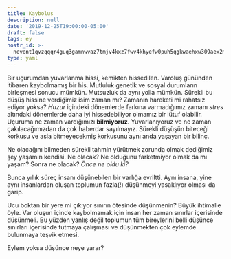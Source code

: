 ```yaml
---
title: Kaybolus
description: null
date: '2019-12-25T19:00:00-05:00'
draft: false
tags: ey
nostr_id: >-
  nevent1qvzqqqr4guq3gamnwvaz7tmjv4kxz7fwv4khyefw0puh5qgkwaehxw309aex2mrp0yhxummnw3ezucnpdejqz9rhwden5te0wfjkccte9ejxzmt4wvhxjmcprpmhxue69uhhyetvv9ujuumwdae8gtnnda3kjctvqyxhwumn8ghj7mn0wvhxcmmvqyt8wumn8ghj7un9d3shjtnswf5k6ctv9ehx2aqppamhxue69uhkummnw3ezumt0d5q3vamnwvaz7tmjv4kxz7fwdehhxtnnda3kjctvqyd8wumn8ghj7ctjw35kxmr9wvhxcctev4erxtnwv4mhxqg7waehxw309akkcuewv94kgetwd9azuetyw5h8gu30dehhxarjqqsxk002pwtugayr3q3hx7d5vr6757vaf8dc2rcqsgxgw43w8flh2esazeadv
type: yaml
---
```



Bir uçurumdan yuvarlanma hissi, kemikten hissedilen. Varoluş gününden itibaren kaybolmamış bir his.
Mutluluk genetik ve sosyal durumların birleşmesi sonucu mümkün. Mutsuzluk da aynı yolla mümkün.<!--more-->
Sürekli bu düşüş hissine verdiğimiz isim zaman mı? Zamanın hareketi mi rahatsız ediyor yoksa?
*Huzur* içindeki dönemlerde farkına varmadığımız zamanı *stres* altındaki dönemlerde daha iyi hissedebiliyor olmamız bir lütuf olabilir. 
Uçuruma ne zaman vardığımızı __bilmiyoruz__. Yuvarlanıyoruz ve ne zaman çakılacağımızdan da çok haberdar sayılmayız. Sürekli düşüşün biteceği korkusu ve asla bitmeyecekmiş korkusunu aynı anda yaşayan bir bilinç.

Ne olacağını bilmeden sürekli tahmin yürütmek zorunda olmak dediğimiz şey yaşamın kendisi. Ne olacak? 
Ne olduğunu farketmiyor olmak da mı yaşam?
Sonra ne olacak? *Önce ne oldu ki?*

Bunca yıllık süreç insanı düşünebilen bir varlığa evriltti. Aynı insana, yine aynı insanlardan oluşan toplumun fazla(!) düşünmeyi yasaklıyor olması da garip. 

Ucu boktan bir yere mi çıkıyor sınırın ötesinde düşünmenin? Büyük ihtimalle öyle. Var oluşun içinde kaybolmamak için insan her zaman sınırlar içerisinde düşünmeli. Bu yüzden yanlış değil toplumun tüm bireylerini belli düşünce sınırları içerisinde tutmaya çalışması ve düşünmekten çok eylemde bulunmaya teşvik etmesi.

Eylem yoksa düşünce neye yarar?

